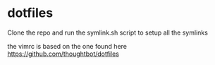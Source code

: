 # dotfiles
Clone the repo and run the symlink.sh script to setup all the symlinks

the vimrc is based on the one found here https://github.com/thoughtbot/dotfiles
